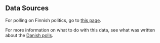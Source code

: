 Data Sources
------------
For polling on Finnish politics, go to [this page][polls].

For more information on what to do with this data, see what was written about the [Danish polls][danish-polling].


[polls]: https://en.wikipedia.org/wiki/Next_Finnish_parliamentary_election
[danish-polling]: https://github.com/ndarville/d3-charts/blob/master/_data/denmark/README.md
